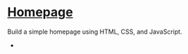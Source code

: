 # [Homepage](https://cs50.harvard.edu/x/2024/psets/8/homepage/)

Build a simple homepage using HTML, CSS, and JavaScript.

- 

